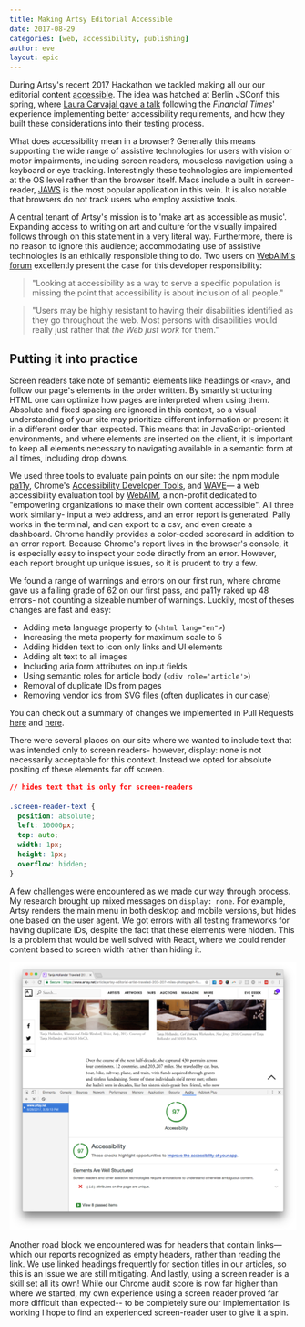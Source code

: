 ```yaml
---
title: Making Artsy Editorial Accessible
date: 2017-08-29
categories: [web, accessibility, publishing]
author: eve
layout: epic
---
```


During Artsy's recent 2017 Hackathon we tackled making all our our editorial content [accessible](https://en.wikipedia.org/wiki/Accessibility). The idea was hatched at  Berlin JSConf this spring, where [Laura Carvajal gave a talk](https://youtu.be/H4FzW9oFObs) following the *Financial Times*' experience implementing better accessibility requirements, and how they built these considerations into their testing process.

What does accessibility mean in a browser? Generally this means supporting the wide range of assistive technologies for users with vision or motor impairments, including screen readers, mouseless navigation using a keyboard or eye tracking. Interestingly these technologies are implemented at the OS level rather than the browser itself. Macs include a built in screen-reader, [JAWS](http://www.freedomscientific.com/Products/Blindness/JAWS) is the most popular application in this vein. It is also notable that browsers do not track users who employ assistive tools.

A central tenant of Artsy's mission is to 'make art as accessible as music'. Expanding access to writing on art and culture for the visually impaired follows through on this statement in a very literal way. Furthermore, there is no reason to ignore this audience; accommodating use of assistive technologies is an ethically responsible thing to do. Two users on [WebAIM's forum](http://webaim.org/discussion/mail_thread?thread=6326) excellently present the case for this developer responsibility:

> "Looking at accessibility as a way to serve a specific population is missing the point that accessibility is about inclusion of all people."

> "Users may be highly resistant to having their disabilities identified as they go throughout the web. Most persons with disabilities would really just rather that *the Web just work* for them."

<!-- more -->

## Putting it into practice

Screen readers take note of semantic elements like headings or `<nav>`, and follow our page's elements in the order written. By smartly structuring HTML one can optimize how pages are interpreted when using them. Absolute and fixed spacing are ignored in this context, so a visual understanding of your site may prioritize different information or present it in a different order than expected. This means that in JavaScript-oriented environments, and where elements are inserted on the client, it is important to keep all elements necessary to navigating available in a semantic form at all times, including drop downs.

We used three tools to evaluate pain points on our site: the npm module [pa11y](https://github.com/pa11y/pa11y), Chrome's [Accessibility Developer Tools](https://chrome.google.com/webstore/detail/accessibility-developer-t/fpkknkljclfencbdbgkenhalefipecmb?utm_source=chrome-ntp-icon), and [WAVE](http://wave.webaim.org/)&mdash; a web accessibility evaluation tool by [WebAIM](http://webaim.org/), a non-profit dedicated to "empowering organizations to make their own content accessible".  All three work similarly- input a web address, and an error report is generated. Pally works in the terminal, and can export to a csv, and even create a dashboard. Chrome handily provides a color-coded scorecard in addition to an error report. Because Chrome's report lives in the browser's console, it is especially easy to inspect your code directly from an error. However, each report brought up unique issues, so it is prudent to try a few.

We found a range of warnings and errors on our first run, where chrome gave us a failing grade of 62 on our first pass, and pa11y raked up 48 errors- not counting a sizeable number of warnings. Luckily, most of theses changes are fast and easy:

- Adding meta language property to (`<html lang="en">`)
- Increasing the meta property for maximum scale to 5
- Adding hidden text to icon only links and UI elements
- Adding alt text to all images
- Including aria form attributes on input fields
- Using semantic roles for article body (`<div role='article'>`)
- Removal of duplicate IDs from pages
- Removing vendor ids from SVG files (often duplicates in our case)

You can check out a summary of changes we implemented in Pull Requests [here](https://github.com/artsy/force/pull/1730) and [here](https://github.com/artsy/force/pull/1732).

There were several places on our site where we wanted to include text that was intended only to screen readers- however, display: none is not necessarily acceptable for this context. Instead we opted for absolute positing of these elements far off screen.

```css
// hides text that is only for screen-readers

.screen-reader-text {
  position: absolute;
  left: 10000px;
  top: auto;
  width: 1px;
  height: 1px;
  overflow: hidden;
}
```

A few challenges were encountered as we made our way through process. My research brought up mixed messages on `display: none`. For example, Artsy renders the main menu in both desktop and mobile versions, but hides one based on the user agent. We got errors with all testing frameworks for having duplicate IDs, despite the fact that these elements were hidden.  This is a problem that would be well solved with React, where we could render content based to screen width rather than hiding it.

![Chrome Accessibility Audit Score](/images/2017-08-29-Making-Artsy-Editorial-Accessible/Chrome-Accessibility-Dashboard.png)

Another road block we encountered was for headers that contain links&mdash; which our reports recognized as empty headers, rather than reading the link. We use linked headings frequently for section titles in our articles, so this is an issue we are still mitigating. And lastly, using a screen reader is a skill set all its own! While our Chrome audit score is now far higher than where we started, my own experience using a screen reader proved far more difficult than expected-- to be completely sure our implementation is working I hope to find an experienced screen-reader user to give it a spin.



